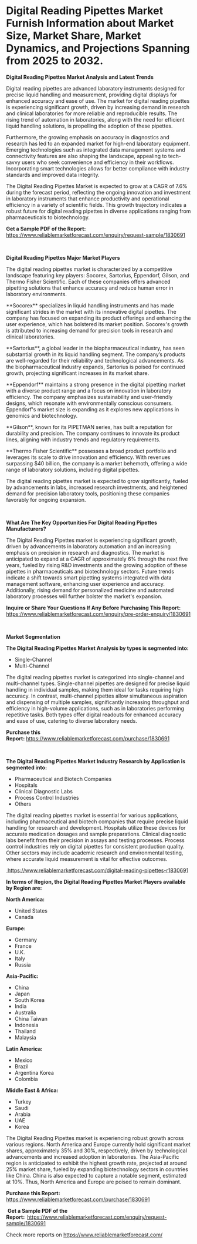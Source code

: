 <p><h1>Digital Reading Pipettes Market Furnish Information about Market Size, Market Share, Market Dynamics, and Projections Spanning from 2025 to 2032.</h1></p><p><strong>Digital Reading Pipettes Market Analysis and Latest Trends</strong></p>
<p><p>Digital reading pipettes are advanced laboratory instruments designed for precise liquid handling and measurement, providing digital displays for enhanced accuracy and ease of use. The market for digital reading pipettes is experiencing significant growth, driven by increasing demand in research and clinical laboratories for more reliable and reproducible results. The rising trend of automation in laboratories, along with the need for efficient liquid handling solutions, is propelling the adoption of these pipettes.</p><p>Furthermore, the growing emphasis on accuracy in diagnostics and research has led to an expanded market for high-end laboratory equipment. Emerging technologies such as integrated data management systems and connectivity features are also shaping the landscape, appealing to tech-savvy users who seek convenience and efficiency in their workflows. Incorporating smart technologies allows for better compliance with industry standards and improved data integrity.</p><p>The Digital Reading Pipettes Market is expected to grow at a CAGR of 7.6% during the forecast period, reflecting the ongoing innovation and investment in laboratory instruments that enhance productivity and operational efficiency in a variety of scientific fields. This growth trajectory indicates a robust future for digital reading pipettes in diverse applications ranging from pharmaceuticals to biotechnology.</p></p>
<p><strong>Get a Sample PDF of the Report:&nbsp;</strong> <a href="https://www.reliablemarketforecast.com/enquiry/request-sample/1830691?utm_campaign=3176&utm_medium=2&utm_source=Github&utm_content=ia&utm_term=12042025&utm_id=digital-reading-pipettes">https://www.reliablemarketforecast.com/enquiry/request-sample/1830691</a></p>
<p>&nbsp;</p>
<p><strong>Digital Reading Pipettes Major Market Players</strong></p>
<p><p>The digital reading pipettes market is characterized by a competitive landscape featuring key players: Socorex, Sartorius, Eppendorf, Gilson, and Thermo Fisher Scientific. Each of these companies offers advanced pipetting solutions that enhance accuracy and reduce human error in laboratory environments.</p><p>**Socorex** specializes in liquid handling instruments and has made significant strides in the market with its innovative digital pipettes. The company has focused on expanding its product offerings and enhancing the user experience, which has bolstered its market position. Socorex's growth is attributed to increasing demand for precision tools in research and clinical laboratories.</p><p>**Sartorius**, a global leader in the biopharmaceutical industry, has seen substantial growth in its liquid handling segment. The company’s products are well-regarded for their reliability and technological advancements. As the biopharmaceutical industry expands, Sartorius is poised for continued growth, projecting significant increases in its market share.</p><p>**Eppendorf** maintains a strong presence in the digital pipetting market with a diverse product range and a focus on innovation in laboratory efficiency. The company emphasizes sustainability and user-friendly designs, which resonate with environmentally conscious consumers. Eppendorf's market size is expanding as it explores new applications in genomics and biotechnology.</p><p>**Gilson**, known for its PIPETMAN series, has built a reputation for durability and precision. The company continues to innovate its product lines, aligning with industry trends and regulatory requirements. </p><p>**Thermo Fisher Scientific** possesses a broad product portfolio and leverages its scale to drive innovation and efficiency. With revenues surpassing $40 billion, the company is a market behemoth, offering a wide range of laboratory solutions, including digital pipettes.</p><p>The digital reading pipettes market is expected to grow significantly, fueled by advancements in labs, increased research investments, and heightened demand for precision laboratory tools, positioning these companies favorably for ongoing expansion.</p></p>
<p>&nbsp;</p>
<p><strong>What Are The Key Opportunities For Digital Reading Pipettes Manufacturers?</strong></p>
<p><p>The Digital Reading Pipettes market is experiencing significant growth, driven by advancements in laboratory automation and an increasing emphasis on precision in research and diagnostics. The market is anticipated to expand at a CAGR of approximately 6% through the next five years, fueled by rising R&D investments and the growing adoption of these pipettes in pharmaceuticals and biotechnology sectors. Future trends indicate a shift towards smart pipetting systems integrated with data management software, enhancing user experience and accuracy. Additionally, rising demand for personalized medicine and automated laboratory processes will further bolster the market's expansion.</p></p>
<p><strong>Inquire or Share Your Questions If Any Before Purchasing This Report:</strong> <a href="https://www.reliablemarketforecast.com/enquiry/pre-order-enquiry/1830691?utm_campaign=3176&utm_medium=2&utm_source=Github&utm_content=ia&utm_term=12042025&utm_id=digital-reading-pipettes">https://www.reliablemarketforecast.com/enquiry/pre-order-enquiry/1830691</a></p>
<p>&nbsp;</p>
<p><strong>Market Segmentation</strong></p>
<p><strong>The Digital Reading Pipettes Market Analysis by types is segmented into:</strong></p>
<p><ul><li>Single-Channel</li><li>Multi-Channel</li></ul></p>
<p><p>The digital reading pipettes market is categorized into single-channel and multi-channel types. Single-channel pipettes are designed for precise liquid handling in individual samples, making them ideal for tasks requiring high accuracy. In contrast, multi-channel pipettes allow simultaneous aspiration and dispensing of multiple samples, significantly increasing throughput and efficiency in high-volume applications, such as in laboratories performing repetitive tasks. Both types offer digital readouts for enhanced accuracy and ease of use, catering to diverse laboratory needs.</p></p>
<p><strong>Purchase this Report:&nbsp;</strong><a href="https://www.reliablemarketforecast.com/purchase/1830691?utm_campaign=3176&utm_medium=2&utm_source=Github&utm_content=ia&utm_term=12042025&utm_id=digital-reading-pipettes">https://www.reliablemarketforecast.com/purchase/1830691</a></p>
<p>&nbsp;</p>
<p><strong>The Digital Reading Pipettes Market Industry Research by Application is segmented into:</strong></p>
<p><ul><li>Pharmaceutical and Biotech Companies</li><li>Hospitals</li><li>Clinical Diagnostic Labs</li><li>Process Control Industries</li><li>Others</li></ul></p>
<p><p>The digital reading pipettes market is essential for various applications, including pharmaceutical and biotech companies that require precise liquid handling for research and development. Hospitals utilize these devices for accurate medication dosages and sample preparations. Clinical diagnostic labs benefit from their precision in assays and testing processes. Process control industries rely on digital pipettes for consistent production quality. Other sectors may include academic research and environmental testing, where accurate liquid measurement is vital for effective outcomes.</p></p>
<p><a href="https://www.reliablemarketforecast.com/digital-reading-pipettes-r1830691?utm_campaign=3176&utm_medium=2&utm_source=Github&utm_content=ia&utm_term=12042025&utm_id=digital-reading-pipettes">&nbsp;https://www.reliablemarketforecast.com/digital-reading-pipettes-r1830691</a></p>
<p><strong>In terms of Region, the Digital Reading Pipettes Market Players available by Region are:</strong></p>
<p>
    <p> <strong> North America: </strong>
        <ul>
            <li>United States</li>
            <li>Canada</li>
        </ul>
        </p> 
    <p> <strong> Europe: </strong>
        <ul>
            <li>Germany</li>
            <li>France</li>
            <li>U.K.</li>
            <li>Italy</li>
            <li>Russia</li>
        </ul>
        </p> 
    <p> <strong> Asia-Pacific: </strong>
        <ul>
            <li>China</li>
            <li>Japan</li>
            <li>South Korea</li>
            <li>India</li>
            <li>Australia</li>
            <li>China Taiwan</li>
            <li>Indonesia</li>
            <li>Thailand</li>
            <li>Malaysia</li>
        </ul>
        </p> 
    <p> <strong> Latin America: </strong>
        <ul>
            <li>Mexico</li>
            <li>Brazil</li>
            <li>Argentina Korea</li>
            <li>Colombia</li>
        </ul>
        </p> 
    <p> <strong> Middle East & Africa: </strong>
        <ul>
            <li>Turkey</li>
            <li>Saudi</li>
            <li>Arabia</li>
            <li>UAE</li>
            <li>Korea</li>
        </ul>
    </p>
    </p>
<p><p>The Digital Reading Pipettes market is experiencing robust growth across various regions. North America and Europe currently hold significant market shares, approximately 35% and 30%, respectively, driven by technological advancements and increased adoption in laboratories. The Asia-Pacific region is anticipated to exhibit the highest growth rate, projected at around 25% market share, fueled by expanding biotechnology sectors in countries like China. China is also expected to capture a notable segment, estimated at 10%. Thus, North America and Europe are poised to remain dominant.</p></p>
<p><strong>Purchase this Report: </strong><a href="https://www.reliablemarketforecast.com/purchase/1830691?utm_campaign=3176&utm_medium=2&utm_source=Github&utm_content=ia&utm_term=12042025&utm_id=digital-reading-pipettes">https://www.reliablemarketforecast.com/purchase/1830691</a></p>
<p>&nbsp;<strong>Get a Sample PDF of the Report:&nbsp;&nbsp;</strong><a href="https://www.reliablemarketforecast.com/enquiry/request-sample/1830691?utm_campaign=3176&utm_medium=2&utm_source=Github&utm_content=ia&utm_term=12042025&utm_id=digital-reading-pipettes">https://www.reliablemarketforecast.com/enquiry/request-sample/1830691</a></p>
<p><strong></strong></p>
<p>Check more reports on <a href="https://www.reliablemarketforecast.com/?utm_campaign=3176&utm_medium=2&utm_source=Github&utm_content=ia&utm_term=12042025&utm_id=digital-reading-pipettes">https://www.reliablemarketforecast.com/</a></p>